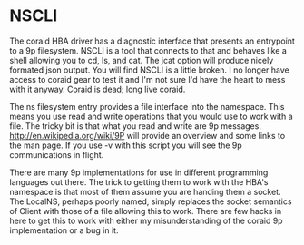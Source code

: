 # NSCLI
The coraid HBA driver has a diagnostic interface that presents an entrypoint to a 9p filesystem. NSCLI is a tool that connects to that and behaves like a shell allowing you to cd, ls, and cat. The jcat option will produce nicely formated json output. You will find NSCLI is a little broken.  I no longer have access to coraid gear to test it and I'm not sure I'd have the heart to mess with it anyway. Coraid is dead; long live coraid.   

The ns filesystem entry provides a file interface into the namespace.  This means you use read and write operations that you would use to work with a file.  The tricky bit is that what you read and write are 9p messages.  http://en.wikipedia.org/wiki/9P will provide an overview and some links to the man page.  If you use -v with this script you will see the 9p communications in flight.  

There are many 9p implementations for use in different programming languages out there.  The trick to getting them to work with the HBA's namespace is that most of them assume you are handing them a socket.  The LocalNS, perhaps poorly named, simply replaces the socket semantics of Client with those of a file allowing this to work.  There are few hacks in here to get this to work with either my misunderstanding of the coraid 9p implementation or a bug in it.
